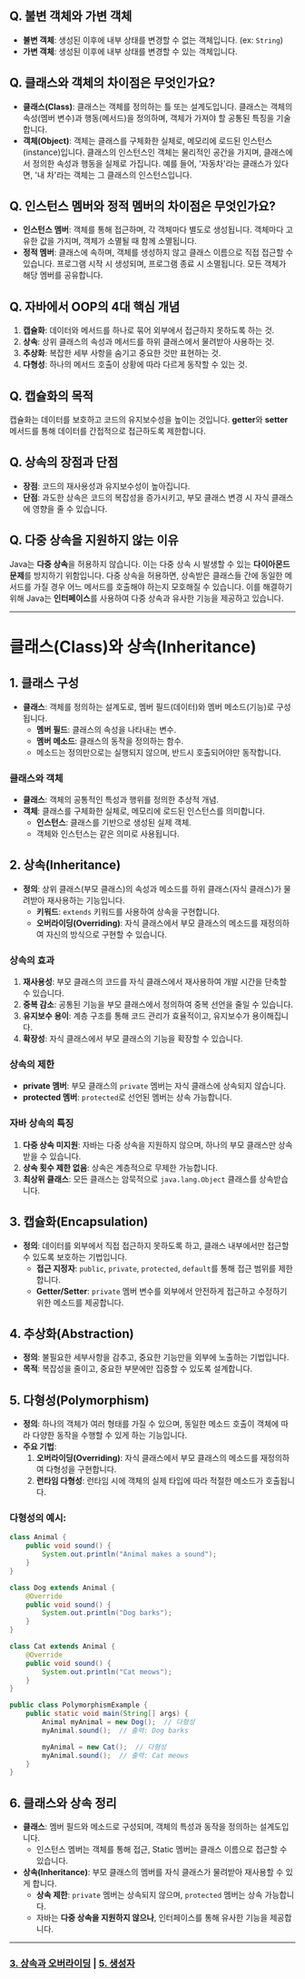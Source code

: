 ## Q. 불변 객체와 가변 객체
- **불변 객체**: 생성된 이후에 내부 상태를 변경할 수 없는 객체입니다. (ex: `String`)
- **가변 객체**: 생성된 이후에 내부 상태를 변경할 수 있는 객체입니다.

## Q. 클래스와 객체의 차이점은 무엇인가요?
- **클래스(Class)**: 클래스는 객체를 정의하는 틀 또는 설계도입니다. 클래스는 객체의 속성(멤버 변수)과 행동(메서드)을 정의하며, 객체가 가져야 할 공통된 특징을 기술합니다.
- **객체(Object)**: 객체는 클래스를 구체화한 실체로, 메모리에 로드된 인스턴스(instance)입니다. 클래스의 인스턴스인 객체는 물리적인 공간을 가지며, 클래스에서 정의한 속성과 행동을 실제로 가집니다. 예를 들어, '자동차'라는 클래스가 있다면, '내 차'라는 객체는 그 클래스의 인스턴스입니다.

## Q. 인스턴스 멤버와 정적 멤버의 차이점은 무엇인가요?
- **인스턴스 멤버**: 객체를 통해 접근하며, 각 객체마다 별도로 생성됩니다. 객체마다 고유한 값을 가지며, 객체가 소멸될 때 함께 소멸됩니다.
- **정적 멤버**: 클래스에 속하며, 객체를 생성하지 않고 클래스 이름으로 직접 접근할 수 있습니다. 프로그램 시작 시 생성되며, 프로그램 종료 시 소멸됩니다. 모든 객체가 해당 멤버를 공유합니다.

## Q. 자바에서 OOP의 4대 핵심 개념
1. **캡슐화**: 데이터와 메서드를 하나로 묶어 외부에서 접근하지 못하도록 하는 것.
2. **상속**: 상위 클래스의 속성과 메서드를 하위 클래스에서 물려받아 사용하는 것.
3. **추상화**: 복잡한 세부 사항을 숨기고 중요한 것만 표현하는 것.
4. **다형성**: 하나의 메서드 호출이 상황에 따라 다르게 동작할 수 있는 것.

## Q. 캡슐화의 목적
캡슐화는 데이터를 보호하고 코드의 유지보수성을 높이는 것입니다. **getter**와 **setter** 메서드를 통해 데이터를 간접적으로 접근하도록 제한합니다.

## Q. 상속의 장점과 단점
- **장점**: 코드의 재사용성과 유지보수성이 높아집니다.
- **단점**: 과도한 상속은 코드의 복잡성을 증가시키고, 부모 클래스 변경 시 자식 클래스에 영향을 줄 수 있습니다.

## Q. 다중 상속을 지원하지 않는 이유
Java는 **다중 상속**을 허용하지 않습니다. 이는 다중 상속 시 발생할 수 있는 **다이아몬드 문제**를 방지하기 위함입니다. 다중 상속을 허용하면, 상속받은 클래스들 간에 동일한 메서드를 가질 경우 어느 메서드를 호출해야 하는지 모호해질 수 있습니다. 이를 해결하기 위해 Java는 **인터페이스**를 사용하여 다중 상속과 유사한 기능을 제공하고 있습니다.


---

# 클래스(Class)와 상속(Inheritance)

## 1. 클래스 구성

- **클래스**: 객체를 정의하는 설계도로, 멤버 필드(데이터)와 멤버 메소드(기능)로 구성됩니다.
    - **멤버 필드**: 클래스의 속성을 나타내는 변수.
    - **멤버 메소드**: 클래스의 동작을 정의하는 함수.
    - 메소드는 정의만으로는 실행되지 않으며, 반드시 호출되어야만 동작합니다.

### 클래스와 객체
- **클래스**: 객체의 공통적인 특성과 행위를 정의한 추상적 개념.
- **객체**: 클래스를 구체화한 실체로, 메모리에 로드된 인스턴스를 의미합니다.
    - **인스턴스**: 클래스를 기반으로 생성된 실제 객체.
    - 객체와 인스턴스는 같은 의미로 사용됩니다.

## 2. 상속(Inheritance)

- **정의**: 상위 클래스(부모 클래스)의 속성과 메소드를 하위 클래스(자식 클래스)가 물려받아 재사용하는 기능입니다.
    - **키워드**: `extends` 키워드를 사용하여 상속을 구현합니다.
    - **오버라이딩(Overriding)**: 자식 클래스에서 부모 클래스의 메소드를 재정의하여 자신의 방식으로 구현할 수 있습니다.

### 상속의 효과
1. **재사용성**: 부모 클래스의 코드를 자식 클래스에서 재사용하여 개발 시간을 단축할 수 있습니다.
2. **중복 감소**: 공통된 기능을 부모 클래스에서 정의하여 중복 선언을 줄일 수 있습니다.
3. **유지보수 용이**: 계층 구조를 통해 코드 관리가 효율적이고, 유지보수가 용이해집니다.
4. **확장성**: 자식 클래스에서 부모 클래스의 기능을 확장할 수 있습니다.

### 상속의 제한
- **private 멤버**: 부모 클래스의 `private` 멤버는 자식 클래스에 상속되지 않습니다.
- **protected 멤버**: `protected`로 선언된 멤버는 상속 가능합니다.

### 자바 상속의 특징
1. **다중 상속 미지원**: 자바는 다중 상속을 지원하지 않으며, 하나의 부모 클래스만 상속받을 수 있습니다.
2. **상속 횟수 제한 없음**: 상속은 계층적으로 무제한 가능합니다.
3. **최상위 클래스**: 모든 클래스는 암묵적으로 `java.lang.Object` 클래스를 상속받습니다.

## 3. 캡슐화(Encapsulation)

- **정의**: 데이터를 외부에서 직접 접근하지 못하도록 하고, 클래스 내부에서만 접근할 수 있도록 보호하는 기법입니다.
    - **접근 지정자**: `public`, `private`, `protected`, `default`를 통해 접근 범위를 제한합니다.
    - **Getter/Setter**: `private` 멤버 변수를 외부에서 안전하게 접근하고 수정하기 위한 메소드를 제공합니다.

## 4. 추상화(Abstraction)

- **정의**: 불필요한 세부사항을 감추고, 중요한 기능만을 외부에 노출하는 기법입니다.
- **목적**: 복잡성을 줄이고, 중요한 부분에만 집중할 수 있도록 설계합니다.

## 5. 다형성(Polymorphism)

- **정의**: 하나의 객체가 여러 형태를 가질 수 있으며, 동일한 메소드 호출이 객체에 따라 다양한 동작을 수행할 수 있게 하는 기능입니다.
- **주요 기법**:
    1. **오버라이딩(Overriding)**: 자식 클래스에서 부모 클래스의 메소드를 재정의하여 다형성을 구현합니다.
    2. **런타임 다형성**: 런타임 시에 객체의 실제 타입에 따라 적절한 메소드가 호출됩니다.

### 다형성의 예시:
```java
class Animal {
    public void sound() {
        System.out.println("Animal makes a sound");
    }
}

class Dog extends Animal {
    @Override
    public void sound() {
        System.out.println("Dog barks");
    }
}

class Cat extends Animal {
    @Override
    public void sound() {
        System.out.println("Cat meows");
    }
}

public class PolymorphismExample {
    public static void main(String[] args) {
        Animal myAnimal = new Dog();  // 다형성
        myAnimal.sound();  // 출력: Dog barks

        myAnimal = new Cat();  // 다형성
        myAnimal.sound();  // 출력: Cat meows
    }
}
```

## 6. 클래스와 상속 정리

- **클래스**: 멤버 필드와 메소드로 구성되며, 객체의 특성과 동작을 정의하는 설계도입니다.
    - 인스턴스 멤버는 객체를 통해 접근, Static 멤버는 클래스 이름으로 접근할 수 있습니다.
- **상속(Inheritance)**: 부모 클래스의 멤버를 자식 클래스가 물려받아 재사용할 수 있게 합니다.
    - **상속 제한**: `private` 멤버는 상속되지 않으며, `protected` 멤버는 상속 가능합니다.
    - 자바는 **다중 상속을 지원하지 않으나**, 인터페이스를 통해 유사한 기능을 제공합니다.

---

### [3. 상속과 오버라이딩](./3.%20상속과%20오버라이딩.md) | [5. 생성자](./5.%20생성자.md)